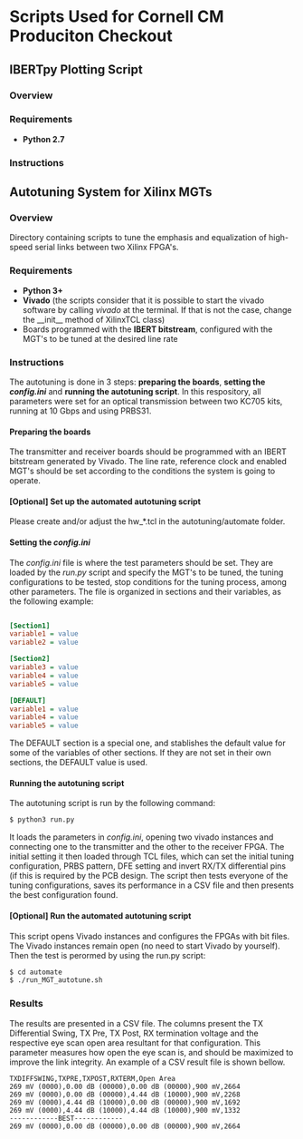 # Scripts Used for Cornell CM Produciton Checkout

## IBERTpy Plotting Script

### Overview
### Requirements
- **Python 2.7**
### Instructions

## Autotuning System for Xilinx MGTs

### Overview
Directory containing scripts to tune the emphasis and equalization of
high-speed serial links between two Xilinx FPGA's.

### Requirements
- **Python 3+**
- **Vivado** (the scripts consider that it is possible to start the vivado
  software by calling *vivado* at the terminal. If that is not the case, change
  the \_\_init\_\_ method of XilinxTCL class)
- Boards programmed with the **IBERT bitstream**, configured with the MGT's to
  be tuned at the desired line rate

### Instructions
The autotuning is done in 3 steps: **preparing the boards**, **setting the
*config.ini*** and **running the autotuning script**. In this respository, all
parameters were set for an optical transmission between two KC705 kits, running
at 10 Gbps and using PRBS31.

#### Preparing the boards
The transmitter and receiver boards should be programmed with an IBERT bitstream
generated by Vivado. The line rate, reference clock and enabled MGT's should be
set according to the conditions the system is going to operate.

#### [Optional] Set up the automated autotuning script
Please create and/or adjust the hw_*.tcl in the autotuning/automate folder.

#### Setting the *config.ini*
The *config.ini* file is where the test parameters should be set. They are
loaded by the *run.py* script and specify the MGT's to be tuned, the tuning
configurations to be tested, stop conditions for the tuning process, among other
parameters. The file is organized in sections and their variables, as the
following example:

```INI

[Section1]
variable1 = value
variable2 = value

[Section2]
variable3 = value
variable4 = value
variable5 = value

[DEFAULT]
variable1 = value
variable4 = value
variable5 = value

```

The DEFAULT section is a special one, and stablishes the default value for some
of the variables of other sections. If they are not set in their own sections,
the DEFAULT value is used.

#### Running the autotuning script
The autotuning script is run by the following command:

```sh
$ python3 run.py
```

It loads the parameters in *config.ini*, opening two vivado instances and
connecting one to the transmitter and the other to the receiver FPGA. The
initial setting it then loaded through TCL files, which can set the initial
tuning configuration, PRBS pattern, DFE setting and invert RX/TX differential
pins (if this is required by the PCB design. The script then tests everyone of
the tuning configurations, saves its performance in a CSV file and then presents
the best configuration found.

#### [Optional] Run the automated autotuning script
This script opens Vivado instances and configures the FPGAs with bit files. The 
Vivado instances remain open (no need to start Vivado by yourself). Then the test 
is perormed by using the run.py script:

```sh
$ cd automate
$ ./run_MGT_autotune.sh
```

### Results
The results are presented in a CSV file. The columns present the TX Differential
Swing, TX Pre, TX Post, RX termination voltage and the respective eye scan open
area resultant for that configuration. This parameter measures how open the eye
scan is, and should be maximized to improve the link integrity. An example of a
CSV result file is shown bellow.

```CSV
TXDIFFSWING,TXPRE,TXPOST,RXTERM,Open Area
269 mV (0000),0.00 dB (00000),0.00 dB (00000),900 mV,2664
269 mV (0000),0.00 dB (00000),4.44 dB (10000),900 mV,2268
269 mV (0000),4.44 dB (10000),0.00 dB (00000),900 mV,1692
269 mV (0000),4.44 dB (10000),4.44 dB (10000),900 mV,1332
------------BEST------------
269 mV (0000),0.00 dB (00000),0.00 dB (00000),900 mV,2664

```
